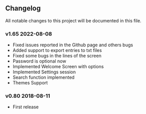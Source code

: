 ## Changelog
All notable changes to this project will be documented in this file.

### v1.65 2022-08-08
- Fixed issues reported in the Github page and others bugs
- Added support to export entries to txt files
- Fixed some bugs in the lines of the screen
- Password is optional now
- Implemented Welcome Screen with options
- Implemented Settings session
- Search function implemented
- Themes Support

### v0.80 2018-08-11
- First release
